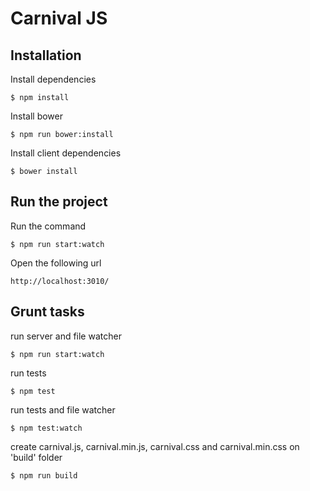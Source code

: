 # Carnival JS

## Installation

Install dependencies


    $ npm install

Install bower


    $ npm run bower:install

Install client dependencies


    $ bower install


## Run the project


Run the command

    $ npm run start:watch


Open the following url

    http://localhost:3010/

## Grunt tasks

run server and file watcher


    $ npm run start:watch


run tests


    $ npm test


run tests and file watcher


    $ npm test:watch


create carnival.js, carnival.min.js, carnival.css and carnival.min.css on 'build' folder


    $ npm run build
